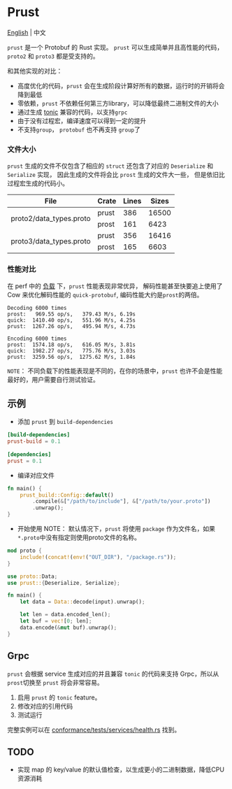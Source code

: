 # Prust

[English](README.md) | 中文

`prust` 是一个 Protobuf 的 Rust 实现。 `prust` 可以生成简单并且高性能的代码， `proto2` 和 `proto3` 都是受支持的。

和其他实现的对比：
- 高度优化的代码，`prust` 会在生成阶段计算好所有的数据，运行时的开销将会降到最低
- 零依赖，`prust` 不依赖任何第三方library，可以降低最终二进制文件的大小
- 通过生成 [tonic](https://github.com/hyperium/tonic) 兼容的代码，以支持`grpc`
- 由于没有过程宏，编译速度可以得到一定的提升
- 不支持`group`， `protobuf` 也不再支持 `group`了

### 文件大小
`prust` 生成的文件不仅包含了相应的 `struct` 还包含了对应的 `Deserialize` 和 `Serialize` 实现，
因此生成的文件将会比 `prost` 生成的文件大一些， 但是依旧比过程宏生成的代码小。 

<table>
    <thead>
        <tr>
            <th> File </th>
            <th> Crate </th>
            <th> Lines </th>
            <th> Sizes </th>
        </tr>
    </thead>
    <tbody>
        <tr>
            <td rowspan=2>proto2/data_types.proto</td>
            <td> prust </td>
            <td> 386 </td>
            <td> 16500 </td>
        </tr>
        <tr>
            <td> prost </td>
            <td> 161 </td>
            <td> 6423 </td>
        </tr>
        <tr>
            <td rowspan=2> proto3/data_types.proto </td>
            <td> prust </td>
            <td> 356 </td>
            <td> 16416 </td>
        </tr>
        <tr>
            <td> prost </td>
            <td> 165 </td>
            <td> 6603 </td>
        </tr>
    </tbody>
</table>


### 性能对比
在 perf 中的 [负载](perf/proto/perf.proto) 下，`prust` 性能表现非常优异，
解码性能甚至快要追上使用了 Cow 来优化解码性能的 `quick-protobuf`, 
编码性能大约是`prost`的两倍。

```text
Decoding 6000 times
prost:   969.55 op/s,   379.43 M/s, 6.19s
quick:  1410.40 op/s,   551.96 M/s, 4.25s
prust:  1267.26 op/s,   495.94 M/s, 4.73s

Encoding 6000 times
prost:  1574.18 op/s,   616.05 M/s, 3.81s
quick:  1982.27 op/s,   775.76 M/s, 3.03s
prust:  3259.56 op/s,  1275.62 M/s, 1.84s
```

`NOTE`： 不同负载下的性能表现是不同的，在你的场景中，`prust` 也许不会是性能最好的，用户需要自行测试验证。

## 示例
- 添加 `prust` 到 `build-dependencies`
```toml
[build-dependencies]
prust-build = 0.1
 
[dependencies]
prust = 0.1
```

- 编译对应文件
```rust
fn main() {
    prust_build::Config::default()
        .compile(&["/path/to/include"], &["/path/to/your.proto"])
        .unwrap();
}
```

- 开始使用
NOTE： 默认情况下，`prust` 将使用 `package` 作为文件名，如果`*.proto`中没有指定则使用proto文件的名称。
```rust
mod proto {
    include!(concat!(env!("OUT_DIR"), "/package.rs"));
}

use proto::Data;
use prust::{Deserialize, Serialize};

fn main() {
    let data = Data::decode(input).unwrap();

    let len = data.encoded_len();
    let buf = vec![0; len];
    data.encode(&mut buf).unwrap();
}
```

## Grpc
`prust` 会根据 service 生成对应的并且兼容 `tonic` 的代码来支持 Grpc，所以从`prost`切换至
`prust` 将会非常容易。
1. 启用 `prust` 的 `tonic` feature。
2. 修改对应的引用代码
3. 测试运行

完整实例可以在 [conformance/tests/services/health.rs](conformance/tests/services/health.rs) 找到。

## TODO
- 实现 map 的 key/value 的默认值检查，以生成更小的二进制数据，降低CPU资源消耗
